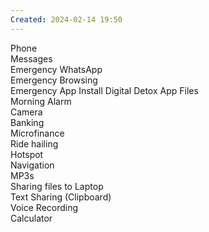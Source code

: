 ```yaml
---
Created: 2024-02-14 19:50
---
```

Phone  
Messages  
Emergency WhatsApp  
Emergency Browsing  
Emergency App Install
Digital Detox App
Files  
Morning Alarm  
Camera  
Banking  
Microfinance  
Ride hailing  
Hotspot  
Navigation  
MP3s  
Sharing files to Laptop  
Text Sharing (Clipboard)  
Voice Recording  
Calculator
